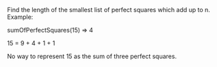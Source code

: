 Find the length of the smallest list of perfect squares which add up to n. Example:

sumOfPerfectSquares(15) => 4

15 = 9 + 4 + 1 + 1

No way to represent 15 as the sum of three perfect squares.
